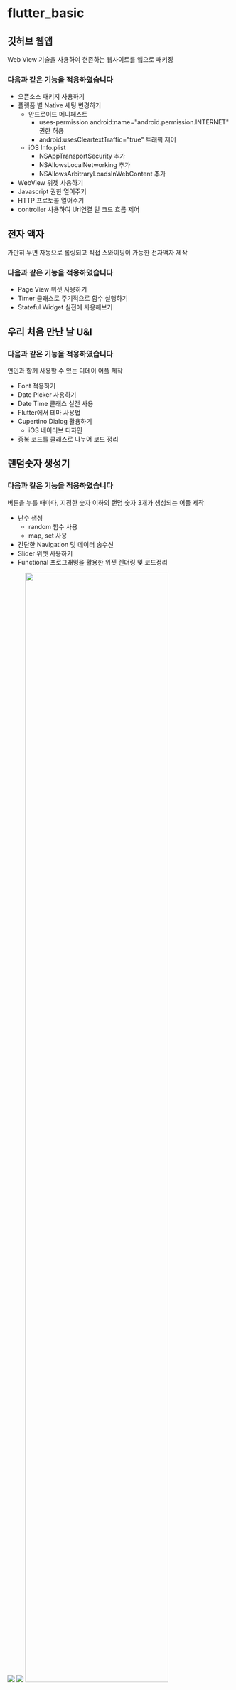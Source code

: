 # flutter_basic
## 깃허브 웹앱

Web View 기술을 사용하여 현존하는 웹사이트를 앱으로 패키징

### 다음과 같은 기능을 적용하였습니다

- 오픈소스 패키지 사용하기
- 플랫폼 별 Native 세팅 변경하기
  - 안드로이드 메니페스트
    - uses-permission android:name="android.permission.INTERNET" 권한 허용
    - android:usesCleartextTraffic="true" 트래픽 제어
  - iOS Info.plist
    - NSAppTransportSecurity 추가
    - NSAllowsLocalNetworking 추가
    - NSAllowsArbitraryLoadsInWebContent 추가
- WebView 위젯 사용하기
- Javascript 권한 열어주기
- HTTP 프로토콜 열어주기
- controller 사용하여 Url연결 밑 코드 흐름 제어



## 전자 액자

가만히 두면 자동으로 롤링되고 직접 스와이핑이 가능한 전자액자 제작

### 다음과 같은 기능을 적용하였습니다

- Page View 위젯 사용하기
- Timer 클래스로 주기적으로 함수 실행하기
- Stateful Widget 실전에 사용해보기



## 우리 처음 만난 날 U&I

### 다음과 같은 기능을 적용하였습니다

연인과 함께 사용할 수 있는 디데이 어플 제작

- Font 적용하기
- Date Picker 사용하기
- Date Time 클래스 실전 사용
- Flutter에서 테마 사용법
- Cupertino Dialog 활용하기
  - iOS 네이티브 디자인
- 중복 코드를 클래스로 나누어 코드 정리



## 랜덤숫자 생성기

### 다음과 같은 기능을 적용하였습니다

버튼을 누를 때마다, 지정한 숫자 이하의 랜덤 숫자 3개가 생성되는 어플 제작

- 난수 생성
  - random 함수 사용
  - map, set 사용
- 간단한 Navigation 및 데이터 송수신
- Slider 위젯 사용하기
- Functional 프로그래밍을 활용한 위젯 렌더링 및 코드정리

<div display="flex" flex-direction="row">
        <img src="https://github-readme-stats.vercel.app/api?username=minseo-and&show_icons=true&theme=vue&include_all_commits=true&count_private=true"/>
        <img src="https://github-profile-summary-cards.vercel.app/api/cards/profile-details?username=minseo-and&theme=vue"/>
        <img width="80%" src="https://cdn.discordapp.com/attachments/1068190290676035687/1070390889127624875/Simulator_Screen_Recording_-_iPhone_14_Pro_Max_-_2023-02-              02_at_01.22.47.gif"/>
    </div>




